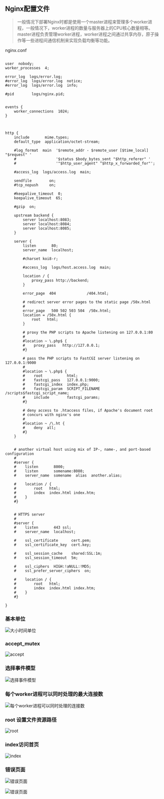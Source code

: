 ## Nginx配置文件

> 一般情况下部署Nginx时都是使用一个master进程来管理多个worker进程，一般情况下，worker进程的数量与服务器上的CPU核心数量相等。
> master进程负责管理worker进程，worker进程之间通过共享内存，原子操作等一些进程间通信机制来实现负载均衡等功能。


nginx.conf

```

user  nobody;
worker_processes  4;

error_log  logs/error.log;
#error_log  logs/error.log  notice;
#error_log  logs/error.log  info;

#pid        logs/nginx.pid;


events {
    worker_connections  1024;
}



http {
    include       mime.types;
    default_type  application/octet-stream;

    #log_format  main  '$remote_addr - $remote_user [$time_local] "$request" '
    #                  '$status $body_bytes_sent "$http_referer" '
    #                  '"$http_user_agent" "$http_x_forwarded_for"';

    #access_log  logs/access.log  main;

    sendfile        on;
    #tcp_nopush     on;

    #keepalive_timeout  0;
    keepalive_timeout  65;

    #gzip  on;

	upstream backend {
		server localhost:8083;
		server localhost:8084;
		server localhost:8085;
	}

    server {
        listen       80;
        server_name  localhost;

        #charset koi8-r;

        #access_log  logs/host.access.log  main;

        location / {
            proxy_pass http://backend;
        }

        error_page  404              /404.html;

        # redirect server error pages to the static page /50x.html
        #
        error_page   500 502 503 504  /50x.html;
        location = /50x.html {
            root   html;
        }

        # proxy the PHP scripts to Apache listening on 127.0.0.1:80
        #
        #location ~ \.php$ {
        #    proxy_pass   http://127.0.0.1;
        #}

        # pass the PHP scripts to FastCGI server listening on 127.0.0.1:9000
        #
        #location ~ \.php$ {
        #    root           html;
        #    fastcgi_pass   127.0.0.1:9000;
        #    fastcgi_index  index.php;
        #    fastcgi_param  SCRIPT_FILENAME  /scripts$fastcgi_script_name;
        #    include        fastcgi_params;
        #}

        # deny access to .htaccess files, if Apache's document root
        # concurs with nginx's one
        #
        #location ~ /\.ht {
        #    deny  all;
        #}
    }


    # another virtual host using mix of IP-, name-, and port-based configuration
    #
    #server {
    #    listen       8000;
    #    listen       somename:8080;
    #    server_name  somename  alias  another.alias;

    #    location / {
    #        root   html;
    #        index  index.html index.htm;
    #    }
    #}


    # HTTPS server
    #
    #server {
    #    listen       443 ssl;
    #    server_name  localhost;

    #    ssl_certificate      cert.pem;
    #    ssl_certificate_key  cert.key;

    #    ssl_session_cache    shared:SSL:1m;
    #    ssl_session_timeout  5m;

    #    ssl_ciphers  HIGH:!aNULL:!MD5;
    #    ssl_prefer_server_ciphers  on;

    #    location / {
    #        root   html;
    #        index  index.html index.htm;
    #    }
    #}

}

```

### 基本单位
![大小时间单位](doc/img/大小时间单位.png)


### accept_mutex
![accept](doc/img/accept.png)


### 选择事件模型
![选择事件模型](doc/img/选择事件模型.png)

### 每个worker进程可以同时处理的最大连接数
![每个worker进程可以同时处理的连接数](doc/img/每个worker进程可以同时处理的连接数.png)

### root 设置文件资源路径
![root](doc/img/root.png)

### index访问首页
![index](doc/img/index.png)

### 错误页面
![错误页面](doc/img/错误页面_01.png)

![错误页面](doc/img/错误页面_02.png)

